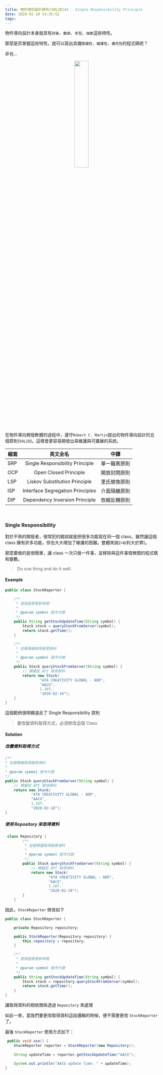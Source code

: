 ```yaml
---
title: 物件導向設計原則(SOLID)#1 - Single Responsibility Principle
date: 2020-02-18 14:35:52
tags:
---
```


物件導向設計本身就具有`封裝`、`繼承`、`多型`、`抽象`這些特性。

那麼是否掌握這些特性，就可以寫出具備`閱讀性`、`維護性`、`擴充性`的程式碼呢？
<!-- more -->
非也...
<div align="center">
    <img src="still_too_young.gif" width=30% height=30% align=center>
</div>

</br>
</br>

在物件導向開發軟體的過程中，遵守`Robert C. Martin`提出的物件導向設計的五個原則(`SOLID`)。這樣會更容易開發出易維護與可擴展的系統。


縮寫     |   英文全名                           | 中譯
--------|:-------------------------------:|------------
SRP     |   Single Responsibility Principle |   單一職責原則
OCP     |   Open Closed Principle           |   開放封閉原則
LSP     |   Liskov Substitution Principle   |   里氏替換原則
ISP     |   Interface Segregation Principles|   介面隔離原則
DIP     |   Dependency Inversion Principle  |   依賴反轉原則

</br>

### Single Responsibility
對於不熟的開發者，很常犯的錯誤就是把很多功能寫在同一個 class，雖然讓這個 class 擁有許多功能，但也大大增加了維護的困難。整體來說`Z>B`(利大於弊)。

那麼要做的是很簡單，讓 class 一次只做一件事，並移除與這件事情無關的程式碼和變數。

> Do one thing and do it well.

#### Example

``` java
public class StockReporter {

    /**
     * 查詢股票更新時間
     *
     * @param symbol 股市代號
     */
    public String getStockUpdateTime(String symbol) {
        Stock stock = queryStockFromServer(symbol);
        return stock.getTime();
    }

    /**
     * 從服務器取得股票資料
     *
     * @param symbol 股市代號
     */
    public Stock queryStockFromServer(String symbol) {
        // 模擬從 API 取得資料
        return new Stock(
                "ATA CREATIVITY GLOBAL - ADR",
                "AACG",
                1.16f,
                "2020-02-18");
    }
}
```

這個範例很明顯違反了 Single Responsibility 原則
> 要改變資料取得方式，必須修改這個 Class

#### Solution

##### 改變資料取得方式

``` java
/**
* 從服務器取得股票資料
*
* @param symbol 股市代號
*/
public Stock queryStockFromServer(String symbol) {
    // 模擬從 API 取得資料
    return new Stock(
            "ATA CREATIVITY GLOBAL - ADR",
            "AACG",
            1.16f,
            "2020-02-18");
}
```

##### 使用 Repository 來取得資料

``` java
 class Repository {
        /**
         * 從服務器取得股票資料
         *
         * @param symbol 股市代號
         */
        public Stock queryStockFromServer(String symbol) {
            // 模擬從 API 取得資料
            return new Stock(
                    "ATA CREATIVITY GLOBAL - ADR",
                    "AACG",
                    1.16f,
                    "2020-02-18");
        }
    }
```
因此，`StockReporter` 修改如下

``` java
public class StockReporter {

    private Repository repository;

    public StockReporter(Repository repository) {
        this.repository = repository;
    }

    /**
     * 查詢股票更新時間
     *
     * @param symbol 股市代號
     */
    public String getStockUpdateTime(String symbol) {
        Stock stock = repository.queryStockFromServer(symbol);
        return stock.getTime();
    }
}
```

讓取得資料的相依關係透過 `Repository` 來處理

如此一來，當我們要更改取得資料這段邏輯的時候，便不需要更改 `StockReporter` 了。

最後 `StockReporter` 使用方式如下：

``` java
 public void use() {
    StockReporter reporter = StockReporter(new Repository();
    
    String updateTime = reporter.getStockUpdateTime("AACG");
    
    System.out.println("AACG update time: " + updateTime);    
}
```